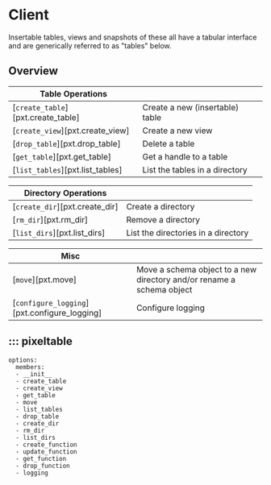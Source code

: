 # Client

Insertable tables, views and snapshots of these all have a tabular interface and are generically referred to as "tables"
below.

## Overview
| Table Operations                               | |
|------------------------------------------------|-----------------------------------------------------|
| [`create_table`][pxt.create_table]             | Create a new (insertable) table|
| [`create_view`][pxt.create_view] | Create a new view |
| [`drop_table`][pxt.drop_table]   | Delete a table |
| [`get_table`][pxt.get_table]     | Get a handle to a table |
| [`list_tables`][pxt.list_tables] | List the tables in a directory |

| Directory Operations | |
|------------|-----------------------------------------------------|
| [`create_dir`][pxt.create_dir] | Create a directory |
| [`rm_dir`][pxt.rm_dir] | Remove a directory |
| [`list_dirs`][pxt.list_dirs] | List the directories in a directory |

| Misc                                         | |
|----------------------------------------------|-----------------------------------------------------|
| [`move`][pxt.move]                           | Move a schema object to a new directory and/or rename a schema object |
| [`configure_logging`][pxt.configure_logging] | Configure logging |

## ::: pixeltable
    options:
      members:
      - __init__
      - create_table
      - create_view
      - get_table
      - move
      - list_tables
      - drop_table
      - create_dir
      - rm_dir
      - list_dirs
      - create_function
      - update_function
      - get_function
      - drop_function
      - logging

